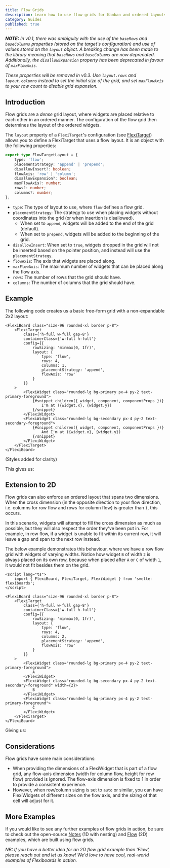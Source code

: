 ```yaml
---
title: Flow Grids
description: Learn how to use flow grids for Kanban and ordered layouts.
category: Guides
published: true
---
```


<script lang="ts">
	import FlexiBoardAnatomy from '$lib/components/docs/overview/flexiboard-anatomy.svelte';
	import FlowExample from '$lib/components/docs/flow-grids/flow-example.svelte';
	import Flow2DExample from '$lib/components/docs/flow-grids/flow-2d-example.svelte';
</script>

_**NOTE:** In v0.1, there was ambiguity with the use of the `baseRows` and `baseColumns` properties (stored on the target's configuration) and use of values stored on the `layout` object. A breaking change has been made to the library meaning that `baseRows` and `baseColumns` are now deprecated. Additionally, the `disallowExpansion` property has been deprecated in favour of `maxFlowAxis`._

_These properties will be removed in v0.3. Use `layout.rows` and `layout.columns` instead to set the initial size of the grid, and set `maxFlowAxis` to your row count to disable grid expansion._

## Introduction

Flow grids are a _dense_ grid layout, where widgets are placed relative to each other in an ordered manner. The configuration of the flow grid then determines the layout of the ordered widgets.

The `layout` property of a `FlexiTarget`'s configuration (see [FlexiTarget](/docs/components/target)) allows you to define a FlexiTarget that uses a flow layout. It is an object with the following properties:

```ts
export type FlowTargetLayout = {
	type: 'flow';
	placementStrategy: 'append' | 'prepend';
	disallowInsert?: boolean;
	flowAxis: 'row' | 'column';
	disallowExpansion?: boolean;
	maxFlowAxis?: number;
	rows?: number;
	columns?: number;
};
```

- `type`: The type of layout to use, where `flow` defines a flow grid.
- `placementStrategy`: The strategy to use when placing widgets without coordinates into the grid (or when insertion is disallowed).
  - When set to `append`, widgets will be added to the end of the grid (default).
  - When set to `prepend`, widgets will be added to the beginning of the grid.
- `disallowInsert`: When set to `true`, widgets dropped in the grid will not be inserted based on the pointer position, and instead will use the `placementStrategy`.
- `flowAxis`: The axis that widgets are placed along.
- `maxFlowAxis`: The maximum number of widgets that can be placed along the flow axis.
- `rows`: The number of rows that the grid should have.
- `columns`: The number of columns that the grid should have.

## Example

The following code creates us a basic free-form grid with a non-expandable 2x2 layout:

```svelte
<FlexiBoard class="size-96 rounded-xl border p-8">
	<FlexiTarget
		class={'h-full w-full gap-8'}
		containerClass={'w-full h-full'}
		config={{
			rowSizing: 'minmax(0, 1fr)',
			layout: { 
                type: 'flow', 
                rows: 4,
                columns: 1,
                placementStrategy: 'append',
                flowAxis: 'row'
            }
		}}
	>
		<FlexiWidget class="rounded-lg bg-primary px-4 py-2 text-primary-foreground">
			{#snippet children({ widget, component, componentProps })}
				I'm at ({widget.x}, {widget.y})
			{/snippet}
		</FlexiWidget>
		<FlexiWidget class="rounded-lg bg-secondary px-4 py-2 text-secondary-foreground">
			{#snippet children({ widget, component, componentProps })}
			    And I'm at ({widget.x}, {widget.y})
			{/snippet}
		</FlexiWidget>
	</FlexiTarget>
</FlexiBoard>
```

(Styles added for clarity)

This gives us:
<FlowExample />

## Extension to 2D

Flow grids can also enforce an ordered layout that spans two dimensions. When the cross dimension (in the opposite direction to your flow direction, i.e. columns for row flow and rows for column flow) is greater than `1`, this occurs.

In this scenario, widgets will attempt to fill the cross dimension as much as possible, but they will also respect the order they've been put in. For example, in row flow, if a widget is unable to fit within its current row, it will leave a gap and span to the next row instead.

The below example demonstrates this behaviour, where we have a row flow grid with widgets of varying widths. Notice how widget `B` of width `2` is always placed on its own row, because when placed after `A` or `C` of width `1`, it would not fit besides them on the grid.

```svelte
<script lang="ts">
	import { FlexiBoard, FlexiTarget, FlexiWidget } from 'svelte-flexiboards';
</script>

<FlexiBoard class="size-96 rounded-xl border p-8">
	<FlexiTarget
		class={'h-full w-full gap-8'}
		containerClass={'w-full h-full'}
		config={{
			rowSizing: 'minmax(0, 1fr)',
			layout: { 
                type: 'flow', 
                rows: 4,
                columns: 2,
                placementStrategy: 'append',
                flowAxis: 'row'
            }
		}}
	>
		<FlexiWidget class="rounded-lg bg-primary px-4 py-2 text-primary-foreground">
			A
		</FlexiWidget>
		<FlexiWidget class="rounded-lg bg-secondary px-4 py-2 text-secondary-foreground" width={2}>
			B
		</FlexiWidget>
		<FlexiWidget class="rounded-lg bg-primary px-4 py-2 text-primary-foreground">
			C
		</FlexiWidget>
	</FlexiTarget>
</FlexiBoard>
```

Giving us:

<Flow2DExample />

## Considerations

Flow grids have some main considerations:

- When providing the dimensions of a FlexiWidget that is part of a flow grid, any flow-axis dimension (width for column flow, height for row flow) provided is ignored. The flow-axis dimension is fixed to 1 in order to provide a consistent experience.
- However, when row/column sizing is set to `auto` or similar, you can have FlexiWidgets of different sizes on the flow axis, and the sizing of that cell will adjust for it.

## More Examples

If you would like to see any further examples of flow grids in action, be sure to check out the open-source [Notes](/examples/notes) (1D with nesting) and [Flow](/examples/flow) (2D) examples, which are built using flow grids.

_NB: If you have a better idea for an 2D flow grid example than 'Flow', please reach out and let us know! We'd love to have cool, real-world examples of Flexiboards in action._

